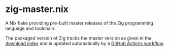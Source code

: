 # zig-master.nix

A Nix flake providing pre-built master releases of the Zig programming language
and toolchain.

The packaged version of Zig tracks the master version as given in the
[download index](https://ziglang.org/download/index.json) and is updated
automatically by a [GitHub Actions workflow](./.github/workflows/update.yml).
